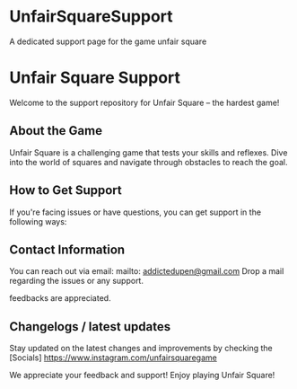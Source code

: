 # UnfairSquareSupport
A dedicated support page for the game unfair square 

# Unfair Square Support

Welcome to the support repository for Unfair Square – the hardest game!

## About the Game
Unfair Square is a challenging game that tests your skills and reflexes. Dive into the world of squares and navigate through obstacles to reach the goal.

## How to Get Support
If you're facing issues or have questions, you can get support in the following ways:

## Contact Information
You can reach out via email: mailto: addictedupen@gmail.com 
Drop a mail regarding the issues or any support.

feedbacks are appreciated. 

## Changelogs / latest updates
Stay updated on the latest changes and improvements by checking the
[Socials]
https://www.instagram.com/unfairsquaregame

We appreciate your feedback and support! Enjoy playing Unfair Square!
